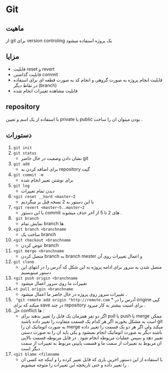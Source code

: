 # Git

## ماهیت 

از git برای version controling  یک پروژه استفاده میشود 

## مزایا

* قابلیت reset  و revert 
* قابلیت گذاشتن commit 
* قابلیت انجام پروژه به صورت گروهی و انجام کد به صورت قطعه ای برای استفاده در نقاط دیگر (branch)
* قابلیت مشاهده تغییرات انجام شده

## repository

با استفاده از یک اسم و تعیین private یا public بودن میتوان ان را ساخت .

## دستورات

1. ```git init``` 
2. ```git status```
   * نشان دادن وضعیت در حال حاضر git
3. ```git add``` 
   * برای اضافه کردن به repository گیت
4. ```git commit -m``` 
   * برای نوشتن تغییر انجام شده
5. ```git log```
   * دیدن تمام تغییرات
6. ```<git reset __hard <master~2```
   * با این دستور به 2 نسخه قبل بر میگردیم 
7. ```<git revert <master~5..master~2```
   * با این دستور commit های 2 تا 5 از آخر حذف میشوند .
8. ``` git branch```
   * نمایش تمام branch ها
9. ```<git branch <branchname```
   * ساخت یک branch
10. ```<git checkout <branchname``` 
    * عوض کردن branch 
11. ```<git merge <branchname```
    * متصل کردن branch به branch mester و اعمال تغییرات روی آن
12. ```git clone```  
    * متصل شدن به سرور برای ادامه پروژه به این شکل که آدرس را در انتهای این دستور مینویسیم
13. ```<git push origin <branchname```
    * تغییرات ما روی سرور اعمال میشود 
14. ```<t pull origin <branchname``` 
    * تغییرات سرور روی پروژه در حال حاضر ما اعمال میشود .
15.  ``` "git remote add origin "http://remote.com``` 
    * آدرس را در origine کپی میکند که برای save در چند repository برای امنیت بیشتر به کار میرود .
16. حل conflict ها : 
    * اگر دو نفر همزمان یک فایل را تغییر بدهند برای pull یا push یا merge ممکن است به مشکل بخورند اگر هر کدام یک قسمت متفاوت را تغییر داده باشند git به صورت اتوماتیک ان را merge میکند ولی اگر هر دو یک قسمت را تغییر داده باشند دیگر به صورت اتوماتیک انجام نمیشود و یکی باید ان را به صورت دستی تغییر دهد و سپس عملیات مربوطه انجام شود . در فایل مربوطه قسمت بالایی ان مربوط به تغییرات از سمت ما و قسمت پایینی مربوط به تغییرات از سمت دیگر است . 
17. ```<git blame <filename``` 
    * با استفاده از این دستور اخرین باری که فایل تغییر کرده را و اینکه چه کسی ان را تغییر داده و حتی تاریخچه این تغییرات را متوجه میشویم .





